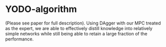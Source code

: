 # YODO-algorithm
(Please see paper for full description). Using DAgger with our MPC treated as the expert, we are able to effectively distill knowledge into relatively simple networks while still being able to retain a large fraction of the performance.
